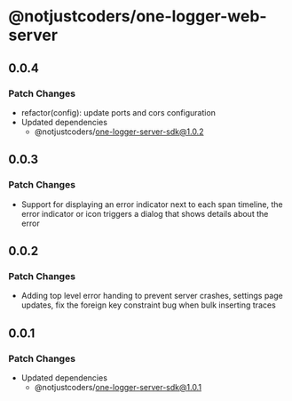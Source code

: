# @notjustcoders/one-logger-web-server

## 0.0.4

### Patch Changes

- refactor(config): update ports and cors configuration
- Updated dependencies
  - @notjustcoders/one-logger-server-sdk@1.0.2

## 0.0.3

### Patch Changes

- Support for displaying an error indicator next to each span timeline, the error indicator or icon triggers a dialog that shows details about the error

## 0.0.2

### Patch Changes

- Adding top level error handing to prevent server crashes, settings page updates, fix the foreign key constraint bug when bulk inserting traces

## 0.0.1

### Patch Changes

- Updated dependencies
  - @notjustcoders/one-logger-server-sdk@1.0.1
